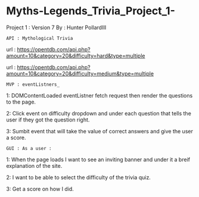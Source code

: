 # Myths-Legends_Trivia_Project_1-

Project 1 : Version 7
    By : Hunter PollardIII

    API : Mythological Trivia

url : https://opentdb.com/api.php?amount=10&category=20&difficulty=hard&type=multiple

url : https://opentdb.com/api.php?amount=10&category=20&difficulty=medium&type=multiple

    MVP : eventListners_

1: DOMContentLoaded eventListner fetch request then render the questions to the page.

2: Click event on difficulty dropdown and under each question that tells the user if they got the question right.

3: Sumbit event that will take the value of correct answers and give the user a score.

    GUI : As a user : 

1: When the page loads I want to see an inviting banner and under it a breif explanation of the site.

2: I want to be able to select the difficulty of the trivia quiz. 

3: Get a score on how I did.  